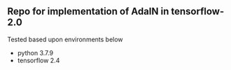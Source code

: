 ## Repo for implementation of AdaIN in tensorflow-2.0

Tested based upon environments below
* python 3.7.9
* tensorflow 2.4